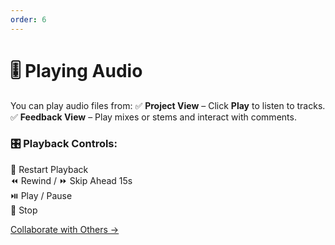 ```yaml
---
order: 6
---
```


# 🎚️ Playing Audio

You can play audio files from:
✅ **Project View** – Click **Play** to listen to tracks.  
✅ **Feedback View** – Play mixes or stems and interact with comments.

### 🎛 Playback Controls:
🔁 Restart Playback  
⏪ Rewind / ⏩ Skip Ahead 15s  
⏯️ Play / Pause  
🛑 Stop  

[Collaborate with Others →](collaboration.md)
